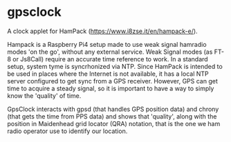 # gpsclock

A clock applet for HamPack (https://www.i8zse.it/en/hampack-e/).

Hampack is a Raspberry Pi4 setup made to use weak signal hamradio modes 'on the go', without any external service.
Weak Signal modes (as FT-8 or Js8Call) require an accurate time reference to work. In a standard setup, system tyme
is syncrhonized via NTP.
Since HamPack is intended to be used in places where the Internet is not available, it has a local NTP server configured
to get sync from a GPS receiver. However, GPS can get time to acquire a steady signal, so it is important to have a way to
simply know the 'quality' of time.

GpsClock interacts with gpsd (that handles GPS position data) and chrony (that gets the time from PPS data) and shows that
'quality', along with the position in Maidenhead grid locator (QRA) notation, that is the one we ham radio operator use to
identify our location.

